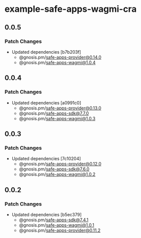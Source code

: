 # example-safe-apps-wagmi-cra

## 0.0.5

### Patch Changes

- Updated dependencies [b7b203f]
  - @gnosis.pm/safe-apps-provider@0.14.0
  - @gnosis.pm/safe-apps-wagmi@1.0.4

## 0.0.4

### Patch Changes

- Updated dependencies [a0991c0]
  - @gnosis.pm/safe-apps-provider@0.13.0
  - @gnosis.pm/safe-apps-sdk@7.7.0
  - @gnosis.pm/safe-apps-wagmi@1.0.3

## 0.0.3

### Patch Changes

- Updated dependencies [7c10204]
  - @gnosis.pm/safe-apps-provider@0.12.0
  - @gnosis.pm/safe-apps-sdk@7.6.0
  - @gnosis.pm/safe-apps-wagmi@1.0.2

## 0.0.2

### Patch Changes

- Updated dependencies [b5ec379]
  - @gnosis.pm/safe-apps-sdk@7.4.1
  - @gnosis.pm/safe-apps-wagmi@1.0.1
  - @gnosis.pm/safe-apps-provider@0.11.2

